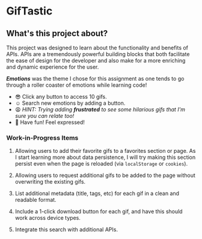 # GifTastic

## What's this project about?
This project was designed to learn about the functionality and benefits of APIs. APIs are a tremendously powerful building blocks that both facilitate the ease of design for the developer and also make for a more enriching and dynamic experience for the user. 

 _**Emotions**_ was the theme I chose for this assignment as one tends to go through a roller coaster of emotions while learning code!
 
  * :sunglasses: Click any button to access 10 gifs. 
  * :relaxed: Search new emotions by adding a button. 
  * :weary: _HINT: Trying adding **frustrated** to see some hilarious gifs that I'm sure you can relate too!_
  * :dancer: Have fun! Feel expressed! 

### Work-in-Progress Items

1. Allowing users to add their favorite gifs to a favorites section or page. As I start learning more about data persistence, I will try making this section persist even when the page is reloaded (via `localStorage` or `cookies`). 
  
2. Allowing users to request additional gifs to be added to the page without overwriting the existing gifs.

3. List additional metadata (title, tags, etc) for each gif in a clean and readable format.

4. Include a 1-click download button for each gif, and have this should work across device types.

5. Integrate this search with additional APIs.



